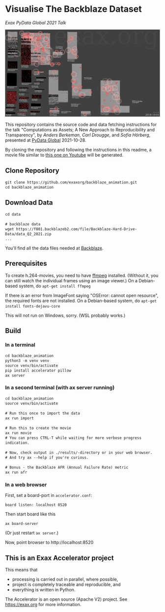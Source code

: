 Visualise The Backblaze Dataset
==================================================================

*Exax PyData Global 2021 Talk*

![](web/screenshot.jpg)

This repository contains the source code and data fetching
instructions for the talk "Computations as Assets; A New Approach to
Reproducibility and Transparency", by *Anders Berkeman*, *Carl
Drougge*, and *Sofia Hörberg*, presented at [PyData Global](https://pydata.org/global) 2021-10-28.

By cloning the repository and following the instructions in this
readme, a movie file similar to [this one on Youtube](https://www.youtube.com/watch?v=hW4EqvK2MY0) will be generated.


Clone Repository
----------------

```
git clone https://github.com/exaxorg/backblaze_animation.git
cd backblaze_animation
```



Download Data
-------------

```
cd data

# backblaze data
wget https://f001.backblazeb2.com/file/Backblaze-Hard-Drive-Data/data_Q2_2021.zip
...
```
You'll find all the data files needed at [Backblaze](https://www.backblaze.com/b2/hard-drive-test-data.html#downloading-the-raw-hard-drive-test-data).


Prerequisites
-------------

To create h.264-movies, you need to have [ffmpeg](https://ffmpeg.org)
installed.  (Without it, you can still watch the individual frames
using an image viewer.)  On a Debian-based system, do `apt-get install
ffmpeg`

If there is an error from ImageFont saying "OSError: cannot open
resource", the required fonts are not installed.  On a Debian-based
system, do `apt-get install fonts-dejavu-core`

This will not run on Windows, sorry. (WSL probably works.)


Build
-----

### In a terminal
```
cd backblaze_animation
python3 -m venv venv
source venv/bin/activate
pip install accelerator pillow
ax server
```

### In a second terminal (with ax server running)
```
cd backblaze_animation
source venv/bin/activate

# Run this once to import the data
ax run import

# Run this to create the movie
ax run movie
# You can press CTRL-T while waiting for more verbose progress indication.

# Now, check output in ./results/-directory or in your web browser.
# And try ax --help if you're curious.

# Bonus - the Backblaze AFR (Annual Failure Rate) metric
ax run afr
```


### In a web browser
First, set a board-port in `accelerator.conf`:
```
board listen: localhost 8520
```
Then start board like this
```
ax board-server
```
(Or just restart `ax server`.)


Now, point browser to http://localhost:8520



This is an Exax Accelerator project
-----------------------------------

This means that
 - processing is carried out in parallel, where possible,
 - project is completely traceable and reproducible, and
 - everything is written in Python.

The Accelerator is an open source (Apache V2) project.  See
https://exax.org for more information.
